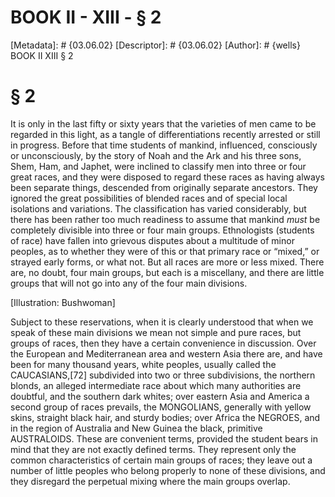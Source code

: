# BOOK II - XIII - § 2
[Metadata]: # {03.06.02}
[Descriptor]: # {03.06.02}
[Author]: # {wells}
BOOK II
XIII
§ 2
# § 2
It is only in the last fifty or sixty years that the varieties of men came to
be regarded in this light, as a tangle of differentiations recently arrested or
still in progress. Before that time students of mankind, influenced,
consciously or unconsciously, by the story of Noah and the Ark and his three
sons, Shem, Ham, and Japhet, were inclined to classify men into three or four
great races, and they were disposed to regard these races as having always been
separate things, descended from originally separate ancestors. They ignored the
great possibilities of blended races and of special local isolations and
variations. The classification has varied considerably, but there has been
rather too much readiness to assume that mankind _must_ be completely divisible
into three or four main groups. Ethnologists (students of race) have fallen
into grievous disputes about a multitude of minor peoples, as to whether they
were of this or that primary race or “mixed,” or strayed early forms, or what
not. But all races are more or less mixed. There are, no doubt, four main
groups, but each is a miscellany, and there are little groups that will not go
into any of the four main divisions.

[Illustration: Bushwoman]

Subject to these reservations, when it is clearly understood that when we speak
of these main divisions we mean not simple and pure races, but groups of races,
then they have a certain convenience in discussion. Over the European and
Mediterranean area and western Asia there are, and have been for many thousand
years, white peoples, usually called the CAUCASIANS,[72] subdivided into two or
three subdivisions, the northern blonds, an alleged intermediate race about
which many authorities are doubtful, and the southern dark whites; over eastern
Asia and America a second group of races prevails, the MONGOLIANS, generally
with yellow skins, straight black hair, and sturdy bodies; over Africa the
NEGROES, and in the region of Australia and New Guinea the black, primitive
AUSTRALOIDS. These are convenient terms, provided the student bears in mind
that they are not exactly defined terms. They represent only the common
characteristics of certain main groups of races; they leave out a number of
little peoples who belong properly to none of these divisions, and they
disregard the perpetual mixing where the main groups overlap.

